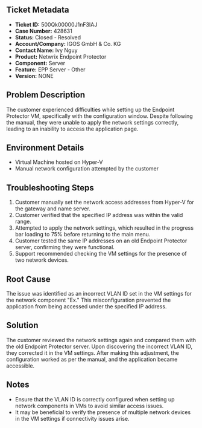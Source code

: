 ## Ticket Metadata
- **Ticket ID:** 500Qk00000J1nF3IAJ
- **Case Number:** 428631
- **Status:** Closed - Resolved
- **Account/Company:** IGOS GmbH & Co. KG
- **Contact Name:** Ivy Nguy
- **Product:** Netwrix Endpoint Protector
- **Component:** Server
- **Feature:** EPP Server - Other
- **Version:** NONE

## Problem Description
The customer experienced difficulties while setting up the Endpoint Protector VM, specifically with the configuration window. Despite following the manual, they were unable to apply the network settings correctly, leading to an inability to access the application page.

## Environment Details
- Virtual Machine hosted on Hyper-V
- Manual network configuration attempted by the customer

## Troubleshooting Steps
1. Customer manually set the network access addresses from Hyper-V for the gateway and name server.
2. Customer verified that the specified IP address was within the valid range.
3. Attempted to apply the network settings, which resulted in the progress bar loading to 75% before returning to the main menu.
4. Customer tested the same IP addresses on an old Endpoint Protector server, confirming they were functional.
5. Support recommended checking the VM settings for the presence of two network devices.

## Root Cause
The issue was identified as an incorrect VLAN ID set in the VM settings for the network component "Ex." This misconfiguration prevented the application from being accessed under the specified IP address.

## Solution
The customer reviewed the network settings again and compared them with the old Endpoint Protector server. Upon discovering the incorrect VLAN ID, they corrected it in the VM settings. After making this adjustment, the configuration worked as per the manual, and the application became accessible.

## Notes
- Ensure that the VLAN ID is correctly configured when setting up network components in VMs to avoid similar access issues.
- It may be beneficial to verify the presence of multiple network devices in the VM settings if connectivity issues arise.